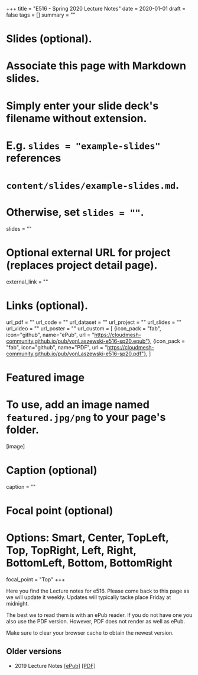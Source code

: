 +++
title = "E516 - Spring 2020 Lecture Notes"
date = 2020-01-01
draft = false
tags = []
summary = ""

# Slides (optional).
#   Associate this page with Markdown slides.
#   Simply enter your slide deck's filename without extension.
#   E.g. `slides = "example-slides"` references 
#   `content/slides/example-slides.md`.
#   Otherwise, set `slides = ""`.
slides = ""

# Optional external URL for project (replaces project detail page).
external_link = ""


# Links (optional).
url_pdf = ""
url_code = ""
url_dataset = ""
url_project = ""
url_slides = ""
url_video = ""
url_poster = ""
url_custom = [
{icon_pack = "fab", icon="github", name="ePub", url = "https://cloudmesh-community.github.io/pub/vonLaszewski-e516-sp20.epub"},
{icon_pack = "fab", icon="github", name="PDF", url = "https://cloudmesh-community.github.io/pub/vonLaszewski-e516-sp20.pdf"},
]

# Featured image
# To use, add an image named `featured.jpg/png` to your page's folder. 
[image]
  # Caption (optional)
  caption = ""

  # Focal point (optional)
  # Options: Smart, Center, TopLeft, Top, TopRight, Left, Right, BottomLeft, Bottom, BottomRight
  focal_point = "Top"
+++


Here you find the Lecture notes for e516. Please come back to this page
as we will update it weekly. Updates will typically tacke place Friday
at midnight.

The best we to read them is with an ePub reader. If you do not have one
you also use the PDF version. However, PDF does not render as well as
ePub.

Make sure to clear your browser cache to obtain the newest version.

## Older versions

* 2019 Lecture Notes 
  [[ePub]](https://cloudmesh-community.github.io/pub/vonLaszewski-e516.epub) 
  [[PDF]](https://cloudmesh-community.github.io/pub/vonLaszewski-e516.pdf)